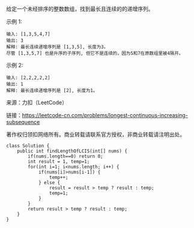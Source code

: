 给定一个未经排序的整数数组，找到最长且连续的的递增序列。

示例 1:
```
输入: [1,3,5,4,7]
输出: 3
解释: 最长连续递增序列是 [1,3,5], 长度为3。
尽管 [1,3,5,7] 也是升序的子序列, 但它不是连续的，因为5和7在原数组里被4隔开。 
```
示例 2:
```
输入: [2,2,2,2,2]
输出: 1
解释: 最长连续递增序列是 [2], 长度为1。
```

来源：力扣（LeetCode）

链接：https://leetcode-cn.com/problems/longest-continuous-increasing-subsequence

著作权归领扣网络所有。商业转载请联系官方授权，非商业转载请注明出处。

```
class Solution {
    public int findLengthOfLCIS(int[] nums) {
        if(nums.length==0) return 0;
        int result = 1, temp=1;
        for(int i=1; i<nums.length; i++) {
            if(nums[i]>nums[i-1]) {
                temp++;
            } else {
                result = result > temp ? result : temp;
                temp=1;
            }
        }
        return result > temp ? result : temp;
    }
}
```